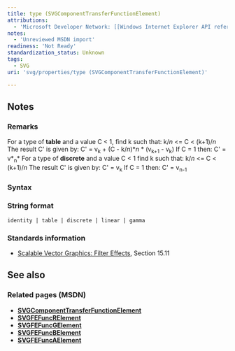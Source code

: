 ```yaml
---
title: type (SVGComponentTransferFunctionElement)
attributions:
  - 'Microsoft Developer Network: [[Windows Internet Explorer API reference](http://msdn.microsoft.com/en-us/library/ie/hh828809%28v=vs.85%29.aspx) Article]'
notes:
  - 'Unreviewed MSDN import'
readiness: 'Not Ready'
standardization_status: Unknown
tags:
  - SVG
uri: 'svg/properties/type (SVGComponentTransferFunctionElement)'

---
```

## Notes

### Remarks

For a type of **table** and a value C \< 1, find k such that: k/*n* \<= C \< (k+1)/*n* The result C' is given by: C' = v<sub>k</sub> + (C - k/*n*)\**n* \* (v<sub>k+1</sub> - v<sub>k</sub>) If C = 1 then: C' = v*<sub>n</sub>* For a type of **discrete** and a value C \< 1 find k such that: k/*n* \<= C \< (k+1)/*n* The result C' is given by: C' = v<sub>k</sub> If C = 1 then: C' = v<sub>n-1</sub>

### Syntax

### String format

    identity | table | discrete | linear | gamma

### Standards information

-   [Scalable Vector Graphics: Filter Effects](http://go.microsoft.com/fwlink/p/?linkid=226062), Section 15.11

## See also

### Related pages (MSDN)

-   [**SVGComponentTransferFunctionElement**](/svg/objects/SVGComponentTransferFunctionElement)
-   [**SVGFEFuncRElement**](/svg/elements/feFuncR)
-   [**SVGFEFuncGElement**](/svg/elements/feFuncGelement)
-   [**SVGFEFuncBElement**](/svg/elements/feFuncB)
-   [**SVGFEFuncAElement**](/svg/elements/feFuncA)
